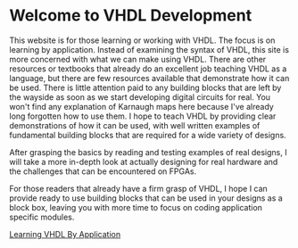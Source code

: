 # Welcome to VHDL Development

This website is for those learning or working with VHDL.
The focus is on learning by application.  Instead of examining the syntax of VHDL, this site is more concerned with what we can make using VHDL.  There are other resources or textbooks that already do an excellent job teaching VHDL as a language, but there are few resources available that demonstrate how it can be used.  There is little attention paid to any building blocks that are left by the wayside as soon as we start developing digital circuits for real.  You won't find any explanation of Karnaugh maps here because I've already long forgotten how to use them.  I hope to teach VHDL by providing clear demonstrations of how it can be used, with well written examples of fundamental building blocks that are required for a wide variety of designs.

After grasping the basics by reading and testing examples of real designs, I will take a more in-depth look at actually designing for real hardware and the challenges that can be encountered on FPGAs.

For those readers that already have a firm grasp of VHDL, I hope I can provide ready to use building blocks that can be used in your designs as a block box, leaving you with more time to focus on coding application specific modules.

[Learning VHDL By Application](VHDL/VHDL%20By%20Application.md)
